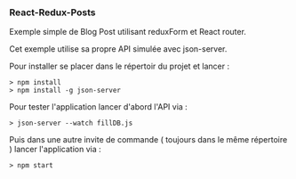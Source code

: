 ### React-Redux-Posts ###

Exemple simple de Blog Post utilisant reduxForm et React router.

Cet exemple utilise sa propre API simulée avec json-server.

Pour installer se placer dans le répertoir du projet et lancer : 

```
> npm install
> npm install -g json-server
```
Pour tester l'application lancer d'abord l'API via : 
```
> json-server --watch fillDB.js
```

Puis dans une autre invite de commande ( toujours dans le même répertoire ) lancer l'application via :
```
> npm start
```

